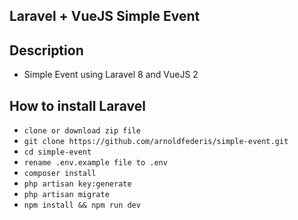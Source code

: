 ## Laravel + VueJS Simple Event

## Description
 - Simple Event using Laravel 8 and VueJS 2

## How to install Laravel
 - `clone or download zip file`
 - `git clone https://github.com/arnoldfederis/simple-event.git`
 - `cd simple-event`
 - `rename .env.example file to .env`
 - `composer install`
 - `php artisan key:generate`
 - `php artisan migrate`
 - `npm install && npm run dev`
